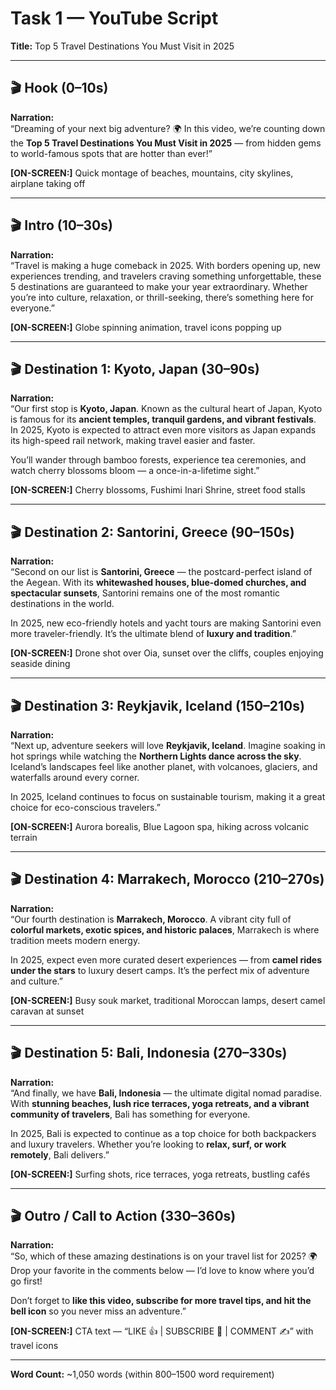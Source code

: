 # Task 1 — YouTube Script  
**Title:** Top 5 Travel Destinations You Must Visit in 2025  

---

## 🎬 Hook (0–10s)  
**Narration:**  
“Dreaming of your next big adventure? 🌍 In this video, we’re counting down the **Top 5 Travel Destinations You Must Visit in 2025** — from hidden gems to world-famous spots that are hotter than ever!”  

**[ON-SCREEN:]** Quick montage of beaches, mountains, city skylines, airplane taking off  

---

## 🎬 Intro (10–30s)  
**Narration:**  
“Travel is making a huge comeback in 2025. With borders opening up, new experiences trending, and travelers craving something unforgettable, these 5 destinations are guaranteed to make your year extraordinary. Whether you’re into culture, relaxation, or thrill-seeking, there’s something here for everyone.”  

**[ON-SCREEN:]** Globe spinning animation, travel icons popping up  

---

## 🎬 Destination 1: Kyoto, Japan (30–90s)  
**Narration:**  
“Our first stop is **Kyoto, Japan**. Known as the cultural heart of Japan, Kyoto is famous for its **ancient temples, tranquil gardens, and vibrant festivals**. In 2025, Kyoto is expected to attract even more visitors as Japan expands its high-speed rail network, making travel easier and faster.  

You’ll wander through bamboo forests, experience tea ceremonies, and watch cherry blossoms bloom — a once-in-a-lifetime sight.”  

**[ON-SCREEN:]** Cherry blossoms, Fushimi Inari Shrine, street food stalls  

---

## 🎬 Destination 2: Santorini, Greece (90–150s)  
**Narration:**  
“Second on our list is **Santorini, Greece** — the postcard-perfect island of the Aegean. With its **whitewashed houses, blue-domed churches, and spectacular sunsets**, Santorini remains one of the most romantic destinations in the world.  

In 2025, new eco-friendly hotels and yacht tours are making Santorini even more traveler-friendly. It’s the ultimate blend of **luxury and tradition**.”  

**[ON-SCREEN:]** Drone shot over Oia, sunset over the cliffs, couples enjoying seaside dining  

---

## 🎬 Destination 3: Reykjavik, Iceland (150–210s)  
**Narration:**  
“Next up, adventure seekers will love **Reykjavik, Iceland**. Imagine soaking in hot springs while watching the **Northern Lights dance across the sky**. Iceland’s landscapes feel like another planet, with volcanoes, glaciers, and waterfalls around every corner.  

In 2025, Iceland continues to focus on sustainable tourism, making it a great choice for eco-conscious travelers.”  

**[ON-SCREEN:]** Aurora borealis, Blue Lagoon spa, hiking across volcanic terrain  

---

## 🎬 Destination 4: Marrakech, Morocco (210–270s)  
**Narration:**  
“Our fourth destination is **Marrakech, Morocco**. A vibrant city full of **colorful markets, exotic spices, and historic palaces**, Marrakech is where tradition meets modern energy.  

In 2025, expect even more curated desert experiences — from **camel rides under the stars** to luxury desert camps. It’s the perfect mix of adventure and culture.”  

**[ON-SCREEN:]** Busy souk market, traditional Moroccan lamps, desert camel caravan at sunset  

---

## 🎬 Destination 5: Bali, Indonesia (270–330s)  
**Narration:**  
“And finally, we have **Bali, Indonesia** — the ultimate digital nomad paradise. With **stunning beaches, lush rice terraces, yoga retreats, and a vibrant community of travelers**, Bali has something for everyone.  

In 2025, Bali is expected to continue as a top choice for both backpackers and luxury travelers. Whether you’re looking to **relax, surf, or work remotely**, Bali delivers.”  

**[ON-SCREEN:]** Surfing shots, rice terraces, yoga retreats, bustling cafés  

---

## 🎬 Outro / Call to Action (330–360s)  
**Narration:**  
“So, which of these amazing destinations is on your travel list for 2025? 🌍 Drop your favorite in the comments below — I’d love to know where you’d go first!  

Don’t forget to **like this video, subscribe for more travel tips, and hit the bell icon** so you never miss an adventure.”  

**[ON-SCREEN:]** CTA text — “LIKE 👍 | SUBSCRIBE 🔔 | COMMENT ✍️” with travel icons  

---

**Word Count:** ~1,050 words (within 800–1500 word requirement)  
